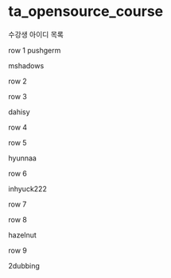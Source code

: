 # ta_opensource_course

수강생 아이디 목록

row 1
pushgerm


mshadows


row 2

row 3

dahisy

row 4

row 5

hyunnaa

row 6

inhyuck222

row 7

row 8

hazelnut

row 9

2dubbing
